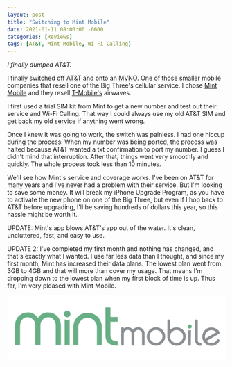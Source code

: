 ```yaml
---
layout: post
title: "Switching to Mint Mobile"
date: 2021-01-11 08:00:00 -0600
categories: [Reviews]
tags: [AT&T, Mint Mobile, Wi-Fi Calling]
---
```


*I finally dumped AT&T.*

I finally switched off [AT&T](https://www.att.com) and onto an [MVNO](https://infogalactic.com/info/Mobile_virtual_network_operator). One of those smaller mobile companies that resell one of the Big Three's cellular service. I chose [Mint Mobile](https://www.mintmobile.com/) and they resell [T-Mobile's](https://www.tmobile.com) airwaves.

I first used a trial SIM kit from Mint to get a new number and test out their service and Wi-Fi Calling. That way I could always use my old AT&T SIM and get back my old service if anything went wrong.

Once I knew it was going to work, the switch was painless. I had one hiccup during the process: When my number was being ported, the process was halted because AT&T wanted a txt confirmation to port my number. I guess I didn't mind that interruption. After that, things went very smoothly and quickly. The whole process took less than 10 minutes.

We'll see how Mint's service and coverage works. I've been on AT&T for many years and I've never had a problem with their service. But I'm looking to save some money. It will break my iPhone Upgrade Program, as you have to activate the new phone on one of the Big Three, but even if I hop back to AT&T before upgrading, I'll be saving hundreds of dollars this year, so this hassle might be worth it.

UPDATE: Mint's app blows AT&T's app out of the water. It's clean, uncluttered, fast, and easy to use.

UPDATE 2: I've completed my first month and nothing has changed, and that's exactly what I wanted. I use far less data than I thought, and since my first month, Mint has increased their data plans. The lowest plan went from 3GB to 4GB and that will more than cover my usage. That means I'm dropping down to the lowest plan when my first block of time is up. Thus far, I'm very pleased with Mint Mobile.

![Mint Mobile logo](/assets/2021/01/mint-mobile-logo.png)
